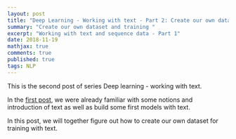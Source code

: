 ```yaml
---
layout: post
title: "Deep Learning - Working with text - Part 2: Create our own dataset of text"
summary: "Create our own dataset and training "
excerpt: "Working with text and sequence data - Part 1"
date: 2018-11-19
mathjax: true
comments: true
published: true
tags: NLP 
---
```


This is the second post of series Deep learning - working with text. 

In the [first post](https://curiousdeeplearner.github.io/2018/11/19/Working-with-text/), we were already familiar with some notions and introduction of text as well as build some first models with text. 

In this post, we will together figure out how to create our own dataset for training with text. 
